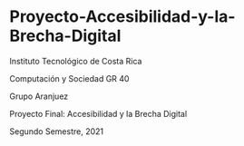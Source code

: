 # Proyecto-Accesibilidad-y-la-Brecha-Digital

Instituto Tecnológico de Costa Rica

Computación y Sociedad GR 40

Grupo Aranjuez

Proyecto Final: Accesibilidad y la Brecha Digital

Segundo Semestre, 2021
